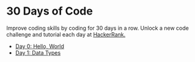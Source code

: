 # 30 Days of Code
Improve coding skills by coding for 30 days in a row. Unlock a new code challenge and tutorial each day at [HackerRank.](https://www.hackerrank.com/domains/tutorials/30-days-of-code)

* [Day 0: Hello, World](challenges/hello_world.py)
* [Day 1: Data Types](challenges/data_types.py)
